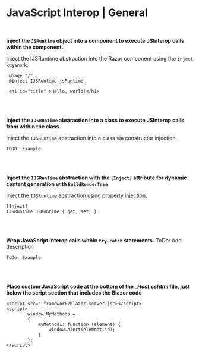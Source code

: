 # JavaScript Interop | General
<br>


**Inject the `JSRuntime` object into a component to execute JSInterop calls within the component.**

Inject the IJSRuntime abstraction into the Razor component using the `inject` keywork.

```
 @page "/"
 @inject IJSRuntime jsRuntime

 <h1 id="title" >Hello, world!</h1>
```
<br><br>


**Inject the `IJSRuntime` abstraction into a class to execute JSInterop calls from within the class.**

Inject the `IJSRuntime` abstraction into a class via constructor injection.

```
TODO: Example
```
<br><br>


**Inject the `IJSRuntime` abstraction with the `[Inject]` attribute for dynamic content generation with `BuildRenderTree`**

Inject the `IJSRuntime` abstraction using property injection.

```
[Inject]
IJSRuntime JSRuntime { get; set; }
```
<br><br>


**Wrap JavaScript interop calls within `try-catch` statements.**
ToDo: Add description

```
ToDo: Example
```
<br><br>

**Place custom JavaScript code at the bottom of the __Host.cshtml_ file, just below the script section that includes the Blazor code**

```
<script src="_framework/blazor.server.js"></script>
<script>
        window.MyMethods =
        {
            myMethod1: function (element) {
                window.alert(element.id);
            }
        };
</script>
```

<br/><br/>